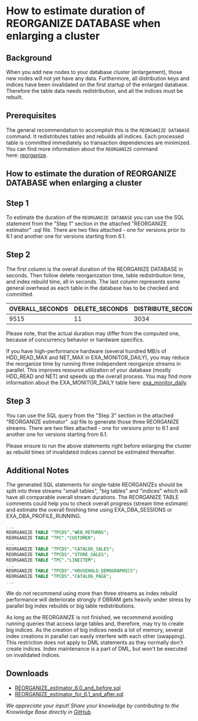 # How to estimate duration of REORGANIZE DATABASE when enlarging a cluster 
## Background

When you add new nodes to your database cluster (enlargement), those new nodes will not yet have any data. Furthermore, all distribution keys and indices have been invalidated on the first startup of the enlarged database. Therefore the table data needs redistribution, and all the indices must be rebuilt.

## Prerequisites

The general recommendation to accomplish this is the `REORGANIZE DATABASE` command. It redistributes tables and rebuilds all indices. Each processed table is committed immediately so transaction dependencies are minimized. You can find more information about the `REORGANIZE` command here: [reorganize](https://docs.exasol.com/sql/reorganize.htm).

## How to estimate the duration of REORGANIZE DATABASE when enlarging a cluster

## Step 1

To estimate the duration of the `REORGANIZE DATABASE` you can use the SQL statement from the "Step 1" section in the attached "REORGANIZE estimator" .sql file. There are two files attached - one for versions prior to 6.1 and another one for versions starting from 6.1.

## Step 2

The first column is the overall duration of the REORGANIZE DATABASE in seconds. Then follow delete reorganization time, table redistribution time, and index rebuild time, all in seconds. The last column represents some general overhead as each table in the database has to be checked and committed.



| OVERALL_SECONDS | DELETE_SECONDS | DISTRIBUTE_SECONDS | INDEX_REBUILD_SECONDS | TABLE_SECONDS |
| --- | --- | --- | --- | --- |
| 9515 | 11 | 3034 | 1000 | 5470 |

Please note, that the actual duration may differ from the computed one, because of concurrency behavior or hardware specifics.

If you have high-performance hardware (several hundred MB/s of HDD_READ_MAX and NET_MAX in EXA_MONITOR_DAILY), you may reduce the reorganize time by running three independent reorganize streams in parallel. This improves resource utilization of your database (mostly HDD_READ and NET) and speeds up the overall process. You may find more information about the EXA_MONITOR_DAILY table here: [exa_monitor_daily](https://docs.exasol.com/sql_references/system_tables/statistical/exa_monitor_daily.htm).

## Step 3

You can use the SQL query from the "Step 3" section in the attached "REORGANIZE estimator" .sql file to generate those three REORGANIZE streams. There are two files attached - one for versions prior to 6.1 and another one for versions starting from 6.1.

Please ensure to run the above statements right before enlarging the cluster as rebuild times of invalidated indices cannot be estimated thereafter.

## Additional Notes

The generated SQL statements for single-table REORGANIZEs should be split into three streams "small tables", "big tables" and "indices" which will have all comparable overall stream durations. The REORGANIZE TABLE comments could help you to check overall progress (stream time estimate) and estimate the overall finishing time using EXA_DBA_SESSIONS or EXA_DBA_PROFILE_RUNNING.


```sql
...
REORGANIZE TABLE "TPCDS"."WEB_RETURNS";                                                        -- stream "big tables": table estimate 40 sec, stream time estimate 2679 sec                 
REORGANIZE TABLE "TPC"."CUSTOMER";                                                             -- stream "big tables": table estimate 90 sec, stream time estimate 2769 sec                 
...
REORGANIZE TABLE "TPCDS"."CATALOG_SALES";                                                      -- stream "indices": table estimate 105 sec, stream time estimate 1367 sec                  
REORGANIZE TABLE "TPCDS"."STORE_SALES";                                                        -- stream "indices": table estimate 134 sec, stream time estimate 1502 sec                  
REORGANIZE TABLE "TPC"."LINEITEM";                                                             -- stream "indices": table estimate 239 sec, stream time estimate 1741 sec                  
...
REORGANIZE TABLE "TPCDS"."HOUSEHOLD_DEMOGRAPHICS";                                             -- stream "small tables": table estimate 1 sec, stream time estimate 1554 sec               
REORGANIZE TABLE "TPCDS"."CATALOG_PAGE";                                                       -- stream "small tables": table estimate 1 sec, stream time estimate 1555 sec               
...

```
We do not recommend using more than three streams as index rebuild performance will deteriorate strongly if DBRAM gets heavily under stress by parallel big index rebuilds or big table redistributions.

As long as the REORGANIZE is not finished, we recommend avoiding running queries that access large tables and, therefore, may try to create big indices. As the creation of big indices needs a lot of memory, several index creations in parallel can easily interfere with each other (swapping). This restriction does not apply to DML statements as they normally don't create indices. Index maintenance is a part of DML, but won't be executed on invalidated indices.

## Downloads
* [REORGANIZE_estimator_6.0_and_before.sql](https://github.com/exasol/public-knowledgebase/blob/main/Database-Features/attachments/REORGANIZE_estimator_6.0_and_before.sql)
* [REORGANIZE_estimator_for_6.1_and_after.sql](https://github.com/exasol/public-knowledgebase/blob/main/Database-Features/attachments/REORGANIZE_estimator_for_6.1_and_after.sql)

*We appreciate your input! Share your knowledge by contributing to the Knowledge Base directly in [GitHub](https://github.com/exasol/public-knowledgebase).* 